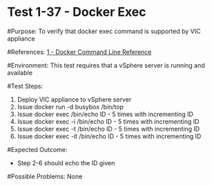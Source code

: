 Test 1-37 - Docker Exec
=======

#Purpose:
To verify that docker exec command is supported by VIC appliance

#References:
[1 - Docker Command Line Reference](https://docs.docker.com/engine/reference/commandline/exec/)

#Environment:
This test requires that a vSphere server is running and available

#Test Steps:
1. Deploy VIC appliance to vSphere server
2. Issue docker run -d busybox /bin/top
3. Issue docker exec <containerID> /bin/echo ID - 5 times with incrementing ID
4. Issue docker exec -i <containerID> /bin/echo ID - 5 times with incrementing ID
5. Issue docker exec -t <containerID> /bin/echo ID - 5 times with incrementing ID
6. Issue docker exec -it <containerID> /bin/echo ID - 5 times with incrementing ID


#Expected Outcome:
* Step 2-6 should echo the ID given

#Possible Problems:
None